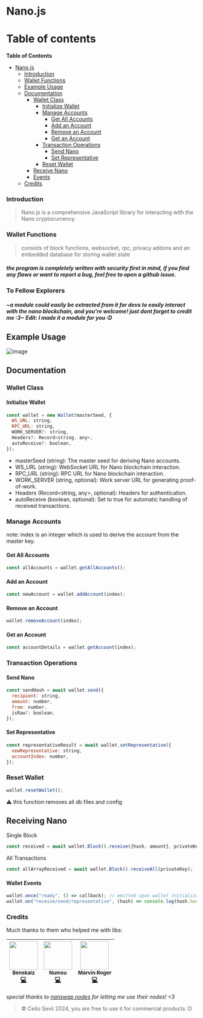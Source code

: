 # Nano.js

Table of contents
=================

<!--ts-->
**Table of Contents**
- [Nano.js](#nanojs)
  - [Introduction](#introduction)
  - [Wallet Functions](#wallet-functions)
  - [Example Usage](#example-usage)
  - [Documentation](#documentation)
    - [Wallet Class](#wallet-class)
      - [Initialize Wallet](#initialize-wallet)
      - [Manage Accounts](#manage-accounts)
        - [Get All Accounts](#get-all-accounts)
        - [Add an Account](#add-an-account)
        - [Remove an Account](#remove-an-account)
        - [Get an Account](#get-an-account)
      - [Transaction Operations](#transaction-operations)
        - [Send Nano](#send-nano)
        - [Set Representative](#set-representative)
      - [Reset Wallet](#reset-wallet)
     - [Receive Nano](#receiving-nano)
     - [Events](#wallet-events)
  - [Credits](#credits)
<!--te-->

### Introduction
> Nano.js is a comprehensive JavaScript library for interacting with the Nano cryptocurrency.

### Wallet Functions
> consists of block functions, websocket, rpc, privacy addons and an embedded database for storing wallet state 

##### the program is completely written with security first in mind, if you find any flaws or want to report a bug, feel free to open a github issue.


### To Fellow Explorers
##### ~a module could easily be extracted from it for devs to easily interact with the nano blockchain, and you're welcome! just dont forget to credit me :3~ Edit: I made it a module for you :D

## Example Usage
![image](https://github.com/WriteNaN/Nano.js/assets/151211283/488a79af-a022-42b0-9b34-d15a53f63be9)

## Documentation
### Wallet Class
#### Initialize Wallet
```javascript
const wallet = new Wallet(masterSeed, {
  WS_URL: string,
  RPC_URL: string,
  WORK_SERVER?: string,
  Headers?: Record<string, any>,
  autoReceive?: boolean,
});
```
- masterSeed (string): The master seed for deriving Nano accounts.
- WS_URL (string): WebSocket URL for Nano blockchain interaction.
- RPC_URL (string): RPC URL for Nano blockchain interaction.
- WORK_SERVER (string, optional): Work server URL for generating proof-of-work.
- Headers (Record<string, any>, optional): Headers for authentication.
- autoReceive (boolean, optional): Set to true for automatic handling of received transactions.

### Manage Accounts
note: index is an integer which is used to derive the account from the master key.
#### Get All Accounts
```javascript
const allAccounts = wallet.getAllAccounts();
```
#### Add an Account
```javascript
const newAccount = wallet.addAccount(index);
```
#### Remove an Account
```javascript
wallet.removeAccount(index);
```
#### Get an Account
```javascript
const accountDetails = wallet.getAccount(index);
```

### Transaction Operations
#### Send Nano
```javascript
const sendHash = await wallet.send({
  recipient: string,
  amount: number,
  from: number,
  isRaw?: boolean,
});
```
#### Set Representative
```javascript
const representativeResult = await wallet.setRepresentative({
  newRepresentative: string,
  accountIndex: number,
});
```
### Reset Wallet
```javascript
wallet.resetWallet();
```
⚠️ this function removes all db files and config

## Receiving Nano
Single Block
```javascript
const received = await wallet.Block().receive({hash, amount}, privateKey);
```
All Transactions
```javascript
const allArrayReceived = await wallet.Block().receiveAll(privateKey);
```

#### Wallet Events
```javascript
wallet.once("ready", () => callback); // emitted upon wallet initialization
wallet.on("receive/send/representative", (hash) => console.log(hash.hash); 
```


### Credits

Much thanks to them who helped me with libs:

<!-- ALL-CONTRIBUTORS-LIST:START - Do not remove or modify this section -->
| [<img src="https://avatars.githubusercontent.com/u/22433963?v=4" width="75px;"/><br /><sub>Benskalz</sub>](http://www.nanswap.com)<br />[💻](https://github.com/Benskalz/simple-nano-wallet-js) | [<img src="https://avatars.githubusercontent.com/u/6938280?v=4" width="75px;"/><br /><sub>Numsu</sub>](http://github.com/numsu)<br />[💻](https://github.com/numsu/nanocurrency-web-js) | [<img src="https://avatars.githubusercontent.com/u/990773?v=4" width="75px;"/><br /><sub>Marvin Roger</sub>](https://github.com/marvinroger)<br />[💻](https://github.com/marvinroger/nanocurrency-js/) |
| :---: | :---: | :---: |
<!-- ALL-CONTRIBUTORS-LIST:END -->

*special thanks to [nanswap nodes](https://nanswap.com/nodes) for letting me use their nodes! <3*

> &copy; Celio Sevii 2024, you are free to use it for commercial products :D
